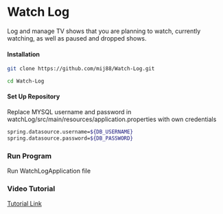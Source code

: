 # Watch Log

Log and manage TV shows that you are planning to watch, currently watching, as well as paused and dropped shows.

#### Installation

```bash
git clone https://github.com/mij88/Watch-Log.git

cd Watch-Log

```


#### Set Up Repository

Replace MYSQL username and password in watchLog/src/main/resources/application.properties with own credentials
```bash
spring.datasource.username=${DB_USERNAME}
spring.datasource.password=${DB_PASSWORD}
```

### Run Program

Run WatchLogApplication file


### Video Tutorial

[Tutorial Link](https://github.com/user-attachments/assets/ef0da0c7-081e-4361-83fd-91c59d45ad9b)



